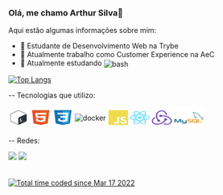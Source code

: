 ### Olá, me chamo Arthur Silva👋

Aqui estão algumas informações sobre mim:

- :rocket: Estudante de Desenvolvimento Web na Trybe
- 🔭 Atualmente trabalho como Customer Experience na AeC
- 🌱 Atualmente estudando  <img align="center" alt="bash" height="40" width="50" src="https://cdn.jsdelivr.net/gh/devicons/devicon/icons/nodejs/nodejs-plain-wordmark.svg" />

[![Top Langs](https://github-readme-stats.vercel.app/api/top-langs/?username=arthur1silva1r&langs_count=8)](https://github.com/anuraghazra/github-readme-stats)

-- Tecnologias que utilizo:
<div>
  <img align="center" alt="bash" height="30" width="40" src="https://raw.githubusercontent.com/devicons/devicon/master/icons/bash/bash-original.svg">
  <img align="center" alt="HTML" height="30" width="40" src="https://raw.githubusercontent.com/devicons/devicon/master/icons/html5/html5-original.svg">
  <img align="center" alt="CSS" height="30" width="40" src="https://raw.githubusercontent.com/devicons/devicon/master/icons/css3/css3-original.svg">
  <img align="center" alt="docker" height="30" width="40" src="https://cdn.jsdelivr.net/gh/devicons/devicon/icons/docker/docker-plain.svg" />
  <img align="center" alt="Js" height="30" width="40" src="https://raw.githubusercontent.com/devicons/devicon/master/icons/javascript/javascript-plain.svg">
  <img align="center" alt="React" height="30" width="40" src="https://raw.githubusercontent.com/devicons/devicon/master/icons/react/react-original.svg">
  <img align="center" alt="redux" height="30" width="40" src="https://raw.githubusercontent.com/devicons/devicon/master/icons/redux/redux-original.svg">
  <img align="center" alt="mysql" height="45" width="60" src="https://raw.githubusercontent.com/devicons/devicon/master/icons/mysql/mysql-original-wordmark.svg">
</div>

-- Redes:
<div>
  <a href = "mailto:arthur1silva1r@gmail.com"><img src="https://img.shields.io/badge/Gmail-D14836?style=for-the-badge&logo=gmail&logoColor=white"></a>
  <a href = "https://www.linkedin.com/in/arthur1silva1/"><img src="https://img.shields.io/badge/LinkedIn-0077B5?style=for-the-badge&logo=linkedin&logoColor=white" target="_blank"></a>
</div>
<br/>
<br/>
<a href="https://wakatime.com/@5e6cd6fb-21fb-4642-9256-f7aa5747af99"><img src="https://wakatime.com/badge/user/5e6cd6fb-21fb-4642-9256-f7aa5747af99.svg" alt="Total time coded since Mar 17 2022" /></a>
